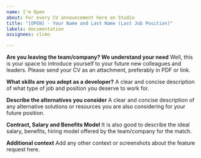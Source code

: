 ```yaml
---
name: I'm Open
about: For every CV announcement here on Studio
title: "[OPEN] - Your Name and Last Name (Last Job Position)"
labels: documentation
assignees: clcmo

---
```


**Are you leaving the team/company? We understand your need**
Well, this is your space to introduce yourself to your future new colleagues and leaders. Please send your CV as an attachment, preferably in PDF or link.

**What skills are you adept as a developer?**
A clear and concise description of what type of job and position you deserve to work for.

**Describe the alternatives you consider**
A clear and concise description of any alternative solutions or resources you are also considering for your future position.

**Contract, Salary and Benefits Model**
It is also good to describe the ideal salary, benefits, hiring model offered by the team/company for the match.

**Additional context**
Add any other context or screenshots about the feature request here.
